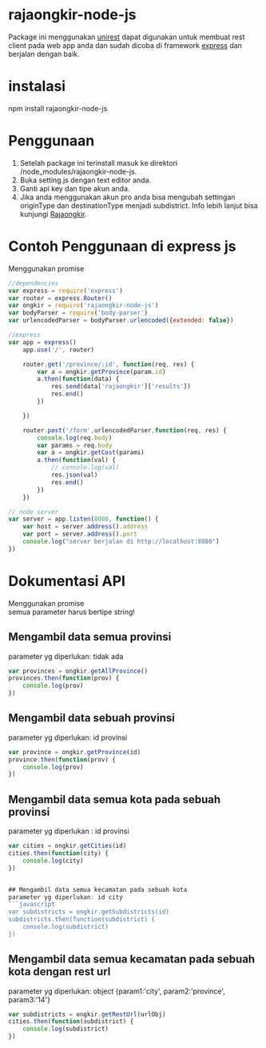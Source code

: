 # rajaongkir-node-js

Package ini menggunakan [unirest](https://github.com/Mashape/unirest-nodejs) dapat digunakan untuk membuat rest client pada web app anda dan sudah dicoba di framework [express](https://github.com/expressjs/express) dan berjalan dengan baik.

# instalasi
npm install rajaongkir-node-js 

# Penggunaan

1. Setelah package ini terinstall masuk ke direktori /node_modules/rajaongkir-node-js.
2. Buka setting.js dengan text editor anda.
3. Ganti api key dan tipe akun anda.
4. Jika anda menggunakan akun pro anda bisa mengubah settingan originType dan destinationType menjadi subdistrict. Info lebih lanjut bisa kunjungi [Rajaongkir](http://rajaongkir.com/dokumentasi/pro).

# Contoh Penggunaan di express js

Menggunakan promise

```javascript
//dependencies
var express = require('express')
var router = express.Router()
var ongkir = require('rajaongkir-node-js')
var bodyParser = require('body-parser')
var urlencodedParser = bodyParser.urlencoded({extended: false})

//express
var app = express()
	app.use('/', router)

	router.get('/province/:id', function(req, res) {
		var a = ongkir.getProvince(param.id)
		a.then(function(data) {
			res.send(data['rajaongkir']['results'])
			res.end()
		})

	})

	router.post('/form',urlencodedParser,function(req, res) {
		console.log(req.body)
		var params = req.body
		var a = ongkir.getCost(params)
		a.then(function(val) {
			// console.log(val)
			res.json(val)
			res.end()
		})
	})

// node server
var server = app.listen(8080, function() {
	var host = server.address().address
	var port = server.address().port
	console.log("server berjalan di http://localhost:8080")
})
```
# Dokumentasi API
Menggunakan promise<br/>
semua parameter harus bertipe string!


## Mengambil data semua provinsi

parameter yg diperlukan: tidak ada
```javascript
var provinces = ongkir.getAllProvince()
provinces.then(function(prov) {
	console.log(prov)
})
```

## Mengambil data sebuah provinsi

parameter yg diperlukan: id provinsi
```javascript
var province = ongkir.getProvince(id)
province.then(function(prov) {
	console.log(prov)
})
```

## Mengambil data semua kota pada sebuah provinsi
parameter yg diperlukan : id provinsi
```javascript
var cities = ongkir.getCities(id)
cities.then(function(city) {
	console.log(city)
})


## Mengambil data semua kecamatan pada sebuah kota
parameter yg diperlukan: id city
```javascript
var subdistricts = ongkir.getSubdistricts(id)
subdistricts.then(function(subdistrict) {
	console.log(subdistrict)
})
```

## Mengambil data semua kecamatan pada sebuah kota dengan rest url
parameter yg diperlukan: object {param1:'city', param2:'province', param3:'14'}

```javascript
var subdistricts = ongkir.getRestUrl(urlObj)
cities.then(function(subdistrict) {
	console.log(subdistrict)
})

```